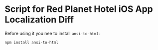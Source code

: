 # Script for Red Planet Hotel iOS App Localization Diff

Before using it you nee to install ```ansi-to-html```:

```php
npm install ansi-to-html
```
